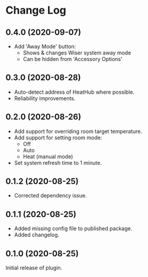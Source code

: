 # Change Log

## 0.4.0 (2020-09-07)

- Add 'Away Mode' button:
  - Shows & changes Wiser system away mode
  - Can be hidden from 'Accessory Options'

## 0.3.0 (2020-08-28)

- Auto-detect address of HeatHub where possible.
- Reliability improvements.

## 0.2.0 (2020-08-26)

- Add support for overriding room target temperature.
- Add support for setting room mode:
  - Off
  - Auto
  - Heat (manual mode)
- Set system refresh time to 1 minute.

## 0.1.2 (2020-08-25)

- Corrected dependency issue.

## 0.1.1 (2020-08-25)

- Added missing config file to published package.
- Added changelog.

## 0.1.0 (2020-08-25)

Initial release of plugin.
